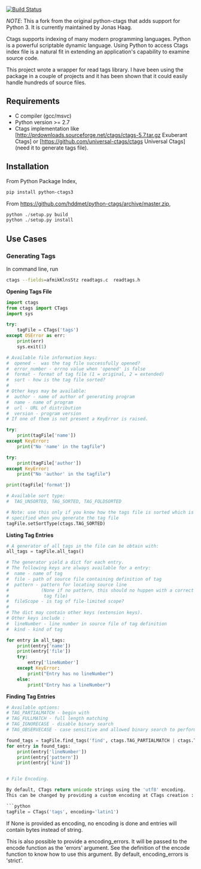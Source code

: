 [![Build Status](https://travis-ci.org/jonashaag/python-ctags3.svg?branch=py3)](https://travis-ci.org/jonashaag/python-ctags3)

*NOTE*: This a fork from the original python-ctags that adds support for Python 3. It is currently maintained by Jonas Haag.

Ctags supports indexing of many modern programming languages.  Python is a powerful scriptable dynamic language.  Using Python to access Ctags index file is a natural fit in extending an application's capability to examine source code.

This project wrote a wrapper for read tags library.  I have been using the package in a couple of projects and it has been shown that it could easily handle hundreds of  source files.

## Requirements
 * C compiler (gcc/msvc)
 * Python version >= 2.7
 * Ctags implementation like [http://prdownloads.sourceforge.net/ctags/ctags-5.7.tar.gz Exuberant Ctags] or [https://github.com/universal-ctags/ctags Universal Ctags] (need it to generate tags file).

## Installation

From Python Package Index,
```bash
pip install python-ctags3
```

From https://github.com/hddmet/python-ctags/archive/master.zip,
```python
python ./setup.py build
python ./setup.py install
```

## Use Cases
### Generating Tags

In command line, run
```bash
ctags --fields=afmikKlnsStz readtags.c  readtags.h
```

**Opening Tags File**
```python
import ctags
from ctags import CTags
import sys

try:
    tagFile = CTags('tags')
except OSError as err:
    print(err)
    sys.exit(1)

# Available file information keys:
#  opened -  was the tag file successfully opened?
#  error_number - errno value when 'opened' is false
#  format - format of tag file (1 = original, 2 = extended)
#  sort - how is the tag file sorted?
#
# Other keys may be available:
#  author - name of author of generating program
#  name - name of program
#  url - URL of distribution
#  version - program version
# If one of them is not present a KeyError is raised.

try:
    print(tagFile['name'])
except KeyError:
    print("No 'name' in the tagfile")

try:
    print(tagFile['author'])
except KeyError:
    print("No 'author' in the tagfile")

print(tagFile['format'])

# Available sort type:
#  TAG_UNSORTED, TAG_SORTED, TAG_FOLDSORTED

# Note: use this only if you know how the tags file is sorted which is 
# specified when you generate the tag file
tagFile.setSortType(ctags.TAG_SORTED)
```

**Listing Tag Entries**
```python
# A generator of all tags in the file can be obtain with:
all_tags = tagFile.all_tags()

# The generator yield a dict for each entry.
# The following keys are always available for a entry:
#  name - name of tag
#  file - path of source file containing definition of tag
#  pattern - pattern for locating source line
#            (None if no pattern, this should no huppen with a correct
#             tag file)
#  fileScope - is tag of file-limited scope?
#
# The dict may contain other keys (extension keys).
# Other keys include :
#  lineNumber - line number in source file of tag definition
#  kind - kind of tag

for entry in all_tags:
    print(entry['name'])
    print(entry['file'])
    try:
        entry['lineNumber']
    except KeyError:
        print("Entry has no lineNumber")
    else:
        print("Entry has a lineNumber")
```

**Finding Tag Entries**
```python
# Available options: 
# TAG_PARTIALMATCH - begin with
# TAG_FULLMATCH - full length matching
# TAG_IGNORECASE - disable binary search
# TAG_OBSERVECASE - case sensitive and allowed binary search to perform

found_tags = tagFile.find_tags('find', ctags.TAG_PARTIALMATCH | ctags.TAG_IGNORECASE)
for entry in found_tags:
    print(entry['lineNumber'])
    print(entry['pattern'])
    print(entry['kind'])


# File Encoding.

By default, CTags return unicode strings using the 'utf8' encoding.
This can be changed by providing a custom encoding at CTags creation :

```python
tagFile = CTags('tags', encoding='latin1')
```

If None is provided as encoding, no encoding is done and entries will contain
bytes instead of string.

This is also possible to provide a encoding_errors.
It will be passed to the encode function as the 'errors' argument.
See the definition of the encode function to know how to use this argument.
By default, encoding_errors is 'strict'.
